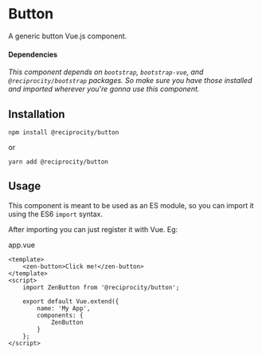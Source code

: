 # Button

A generic button Vue.js component.

#### Dependencies

_This component depends on `bootstrap`, `bootstrap-vue`, and `@reciprocity/bootstrap` packages. So make sure you have those installed and imported wherever you're gonna use this component._

## Installation

```
npm install @reciprocity/button
```
or
```
yarn add @reciprocity/button
```

## Usage

This component is meant to be used as an ES module, so you can import it using the ES6 `import` syntax.

After importing you can just register it with Vue. Eg:

app.vue

```vue
<template>
	<zen-button>Click me!</zen-button>
</template>
<script>
	import ZenButton from '@reciprocity/button';

	export default Vue.extend({
		name: 'My App',
		components: {
			ZenButton
		}
	};
</script>
```
